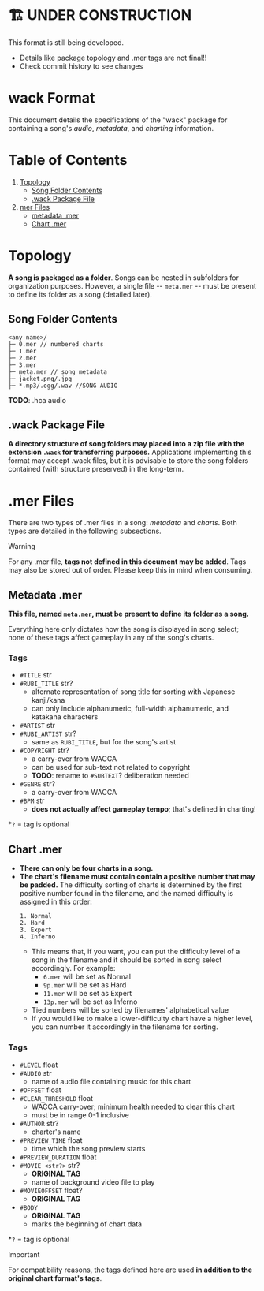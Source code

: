# 🏗 UNDER CONSTRUCTION
This format is still being developed.
- Details like package topology and .mer tags are not final!!
- Check commit history to see changes

# wack Format
This document details the specifications of the "wack" package for containing a song's *audio*, *metadata*, and *charting* information.

# Table of Contents
1. [Topology](#topology)
    - [Song Folder Contents](#song-folder-contents)
    - [.wack Package File](#wack-package-file)
2. [mer Files](#mer-files)
    - [metadata .mer](#metadata-mer)
    - [Chart .mer](#chart-mer)

# Topology
**A song is packaged as a folder**. Songs can be nested in subfolders for organization purposes. However, a single file -- `meta.mer` -- must be present to define its folder as a song (detailed later).

## Song Folder Contents
```
<any name>/
├─ 0.mer // numbered charts
├─ 1.mer
├─ 2.mer
├─ 3.mer
├─ meta.mer // song metadata
├─ jacket.png/.jpg
├─ *.mp3/.ogg/.wav //SONG AUDIO
```
**TODO**: .hca audio

## .wack Package File
**A directory structure of song folders may placed into a zip file with the extension `.wack` for transferring purposes.** Applications implementing this format may accept .wack files, but it is advisable to store the song folders contained (with structure preserved) in the long-term.

# .mer Files
There are two types of .mer files in a song: *metadata* and *charts*. Both types are detailed in the following subsections.

> [!WARNING]
> For any .mer file, **tags not defined in this document may be added**. Tags may also be stored out of order. Please keep this in mind when consuming.

## Metadata .mer
**This file, named `meta.mer`, must be present to define its folder as a song.**

Everything here only dictates how the song is displayed in song select; none of these tags affect gameplay in any of the song's charts.

### Tags
- `#TITLE` str
- `#RUBI_TITLE` str?
  - alternate representation of song title for sorting with Japanese kanji/kana
  - can only include alphanumeric, full-width alphanumeric, and katakana characters
- `#ARTIST` str
- `#RUBI_ARTIST` str?
  - same as `RUBI_TITLE`, but for the song's artist
- `#COPYRIGHT` str?
  - a carry-over from WACCA
  - can be used for sub-text not related to copyright
  - **TODO**: rename to `#SUBTEXT`? deliberation needed
- `#GENRE` str?
  - a carry-over from WACCA
- `#BPM` str
  - **does not actually affect gameplay tempo**; that's defined in charting!

*`?` = tag is optional

## Chart .mer
- **There can only be four charts in a song.**
- **The chart's filename must contain contain a positive number that may be padded.** The difficulty sorting of charts is determined by the first positive number found in the filename, and the named difficulty is assigned in this order:
  ```
  1. Normal
  2. Hard
  3. Expert
  4. Inferno
  ```
  - This means that, if you want, you can put the difficulty level of a song in the filename and it should be sorted in song select accordingly. For example:
    - `6.mer` will be set as Normal
    - `9p.mer` will be set as Hard
    - `11.mer` will be set as Expert
    - `13p.mer` will be set as Inferno
  - Tied numbers will be sorted by filenames' alphabetical value
  - If you would like to make a lower-difficulty chart have a higher level, you can number it accordingly in the filename for sorting.

### Tags
- `#LEVEL` float
- `#AUDIO` str
  - name of audio file containing music for this chart
- `#OFFSET` float
- `#CLEAR_THRESHOLD` float
  - WACCA carry-over; minimum health needed to clear this chart
  - must be in range 0-1 inclusive
- `#AUTHOR` str?
  - charter's name
- `#PREVIEW_TIME` float
  - time which the song preview starts
- `#PREVIEW_DURATION` float
- `#MOVIE <str?>` str?
  - **ORIGINAL TAG**
  - name of background video file to play
- `#MOVIEOFFSET` float?
  - **ORIGINAL TAG**
- `#BODY`
  - **ORIGINAL TAG**
  - marks the beginning of chart data

*`?` = tag is optional

> [!IMPORTANT]
> For compatibility reasons, the tags defined here are used **in addition to the original chart format's tags**.
